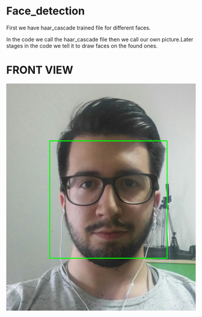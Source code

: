 # Face_detection

First we have haar_cascade trained file for different faces.

In the code we call the haar_cascade file then we call our own picture.Later stages in the code we tell it to draw faces on the found ones.

 # FRONT VIEW
 
![Screenshot](ad1.png)


